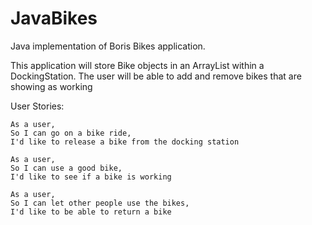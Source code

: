 # JavaBikes

Java implementation of Boris Bikes application.

This application will store Bike objects in an ArrayList within a DockingStation. The user will be able to add and remove bikes that are showing as working

User Stories:

```
As a user,
So I can go on a bike ride,
I'd like to release a bike from the docking station
```
```
As a user,
So I can use a good bike,
I'd like to see if a bike is working
```
```
As a user,
So I can let other people use the bikes,
I'd like to be able to return a bike
```
